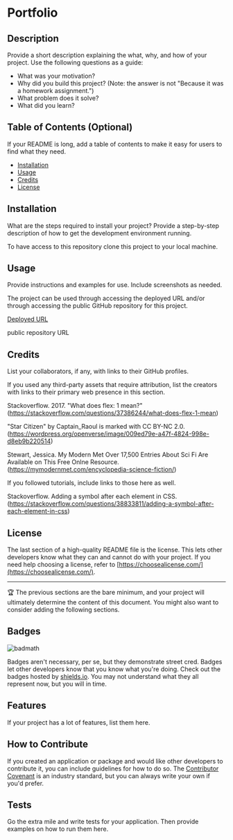 # Portfolio
## Description

Provide a short description explaining the what, why, and how of your project. Use the following questions as a guide:

- What was your motivation?
- Why did you build this project? (Note: the answer is not "Because it was a homework assignment.")
- What problem does it solve?
- What did you learn?

## Table of Contents (Optional)

If your README is long, add a table of contents to make it easy for users to find what they need.

- [Installation](#installation)
- [Usage](#usage)
- [Credits](#credits)
- [License](#license)

## Installation

What are the steps required to install your project? Provide a step-by-step description of how to get the development environment running.

To have access to this repository clone this project to your local machine.

## Usage

Provide instructions and examples for use. Include screenshots as needed.

The project can be used through accessing the deployed URL and/or through accessing the public GitHub repository for this project.

[Deployed URL](https://alexanderthegreat491.github.io/Portfolio/)

public repository URL

## Credits

List your collaborators, if any, with links to their GitHub profiles.

If you used any third-party assets that require attribution, list the creators with links to their primary web presence in this section.

Stackoverflow. 2017. "What does flex: 1 mean?" (https://stackoverflow.com/questions/37386244/what-does-flex-1-mean)

"Star Citizen" by Captain_Raoul is marked with CC BY-NC 2.0. (https://wordpress.org/openverse/image/009ed79e-a47f-4824-998e-d8eb9b220514)

Stewart, Jessica. My Modern Met Over 17,500 Entries About Sci Fi Are Available on This Free Onlne Resource. (https://mymodernmet.com/encyclopedia-science-fiction/)

If you followed tutorials, include links to those here as well.

Stackoverflow. Adding a symbol after each element in CSS. (https://stackoverflow.com/questions/38833811/adding-a-symbol-after-each-element-in-css)
## License

The last section of a high-quality README file is the license. This lets other developers know what they can and cannot do with your project. If you need help choosing a license, refer to [https://choosealicense.com/](https://choosealicense.com/).

---

🏆 The previous sections are the bare minimum, and your project will ultimately determine the content of this document. You might also want to consider adding the following sections.

## Badges

![badmath](https://img.shields.io/github/languages/top/lernantino/badmath)

Badges aren't necessary, per se, but they demonstrate street cred. Badges let other developers know that you know what you're doing. Check out the badges hosted by [shields.io](https://shields.io/). You may not understand what they all represent now, but you will in time.

## Features

If your project has a lot of features, list them here.

## How to Contribute

If you created an application or package and would like other developers to contribute it, you can include guidelines for how to do so. The [Contributor Covenant](https://www.contributor-covenant.org/) is an industry standard, but you can always write your own if you'd prefer.

## Tests

Go the extra mile and write tests for your application. Then provide examples on how to run them here.
